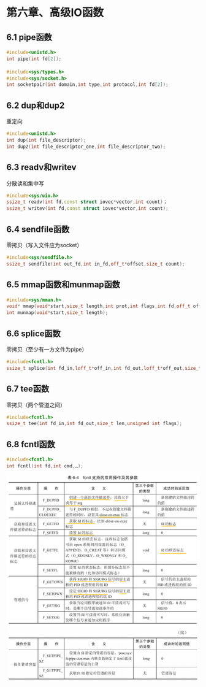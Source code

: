 # 第六章、高级IO函数


## 6.1 pipe函数

```cpp
#include<unistd.h>
int pipe(int fd[2]);

#include<sys/types.h>
#include<sys/socket.h>
int socketpair(int domain,int type,int protocol,int fd[2]);
```



## 6.2 dup和dup2
重定向
```cpp
#include<unistd.h>
int dup(int file_descriptor);
int dup2(int file_descriptor_one,int file_descriptor_two);
```

## 6.3 readv和writev
分散读和集中写

```cpp
#include<sys/uio.h>
ssize_t readv(int fd,const struct iovec*vector,int count)；
ssize_t writev(int fd,const struct iovec*vector,int count);
```

## 6.4 sendfile函数
零拷贝（写入文件应为socket）
```cpp
#include<sys/sendfile.h>
ssize_t sendfile(int out_fd,int in_fd,off_t*offset,size_t count);
```

## 6.5 mmap函数和munmap函数

```cpp
#include<sys/mman.h>
void* mmap(void*start,size_t length,int prot,int flags,int fd,off_t offset);
int munmap(void*start,size_t length);
```

## 6.6 splice函数

零拷贝（至少有一方文件为pipe）

```cpp
#include<fcntl.h>
ssize_t splice(int fd_in,loff_t*off_in,int fd_out,loff_t*off_out,size_t len,unsigned int flags);

```

## 6.7 tee函数
零拷贝（两个管道之间）
```cpp
#include<fcntl.h>
ssize_t tee(int fd_in,int fd_out,size_t len,unsigned int flags);
```

## 6.8 fcntl函数

```cpp
#include<fcntl.h>
int fcntl(int fd,int cmd,…);
```

![alt text](./image/fcntl操作.png)
